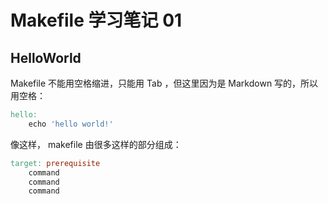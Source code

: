# Makefile 学习笔记 01

## HelloWorld

Makefile 不能用空格缩进，只能用 Tab ，但这里因为是 Markdown 写的，所以用空格：

```makefile
hello:
    echo 'hello world!'
```

像这样， makefile 由很多这样的部分组成：

```makefile
target: prerequisite
    command
    command
    command
```
